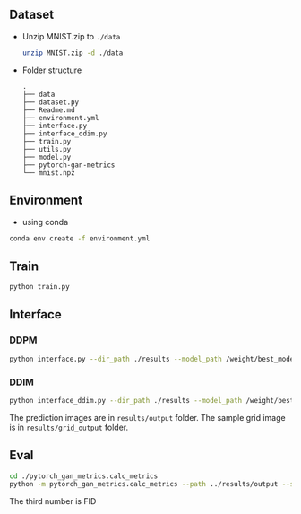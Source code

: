 ## Dataset

- Unzip MNIST.zip to `./data`
  ```sh
  unzip MNIST.zip -d ./data
  ```
- Folder structure
  ```
  .
  ├── data
  ├── dataset.py
  ├── Readme.md
  ├── environment.yml
  ├── interface.py
  ├── interface_ddim.py
  ├── train.py
  ├── utils.py
  ├── model.py
  ├── pytorch-gan-metrics
  └── mnist.npz
  ```

## Environment

- using conda
```sh
conda env create -f environment.yml
```

## Train

```sh
python train.py
```

## Interface

### DDPM 
```sh
python interface.py --dir_path ./results --model_path /weight/best_model.pt
```

### DDIM 
```sh
python interface_ddim.py --dir_path ./results --model_path /weight/best_model.pt
```

The prediction images are in `results/output` folder.
The sample grid image is in `results/grid_output` folder.
## Eval

```sh
cd ./pytorch_gan_metrics.calc_metrics
python -m pytorch_gan_metrics.calc_metrics --path ../results/output --stats ../weight/mnist
```
The third number is FID
